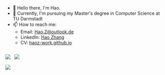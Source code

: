 - 👋 Hello there, I'm Hao.
- 👀 Currently, I'm pursuing my Master's degree in Computer Science at TU Darmstadt
- 📫 How to reach me: 
     - Email: [Hao.Z@outlook.de](mailto:Hao.Z@outlook.de)
     - LinkedIn: [Hao Zhang](https://www.linkedin.com/in/%E6%B5%A9-%E5%BC%A0-730426223/)
     - CV: [haoz-work.github.io](https://haoz-work.github.io/)



<div style="display: flex; flex-direction: row;">
     
 <img class="img" src="https://github-readme-stats.vercel.app/api?username=HaoZ-Work&theme=radical" />  &nbsp;
 <img class="img" src="https://github-readme-streak-stats.herokuapp.com/?user=HaoZ-Work&theme=radical" />

</div>

<div align="left">

<img class="img" src="https://github-readme-stats.vercel.app/api/top-langs/?username=HaoZ-Work&theme=radical&layout=compact&hide=jupyter%20notebook" />

</div>
